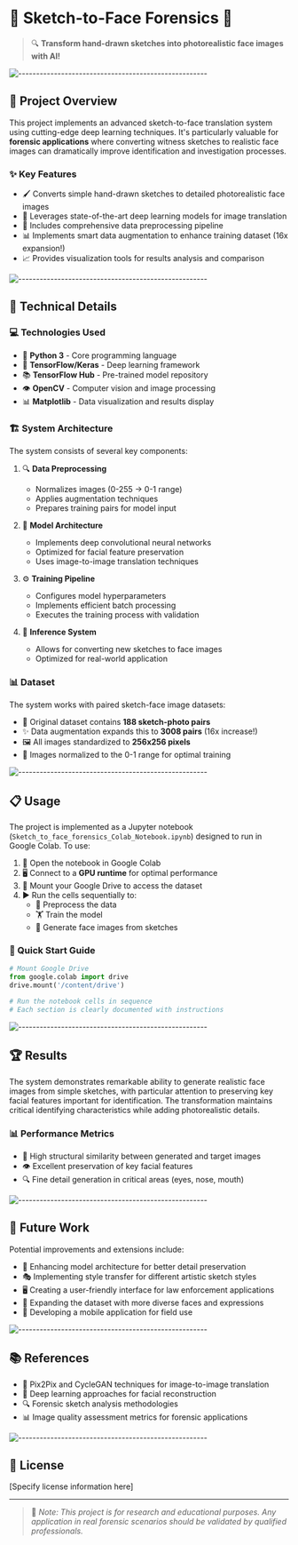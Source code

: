# 🎨 Sketch-to-Face Forensics 👤

> 🔍 **Transform hand-drawn sketches into photorealistic face images with AI!**

![-----------------------------------------------------](https://raw.githubusercontent.com/andreasbm/readme/master/assets/lines/rainbow.png)

## 🚀 Project Overview

This project implements an advanced sketch-to-face translation system using cutting-edge deep learning techniques. It's particularly valuable for **forensic applications** where converting witness sketches to realistic face images can dramatically improve identification and investigation processes.

### ✨ Key Features

- 🖌️ Converts simple hand-drawn sketches to detailed photorealistic face images
- 🧠 Leverages state-of-the-art deep learning models for image translation
- 🔄 Includes comprehensive data preprocessing pipeline
- 📊 Implements smart data augmentation to enhance training dataset (16x expansion!)
- 📈 Provides visualization tools for results analysis and comparison

![-----------------------------------------------------](https://raw.githubusercontent.com/andreasbm/readme/master/assets/lines/rainbow.png)

## 🔧 Technical Details

### 💻 Technologies Used

- 🐍 **Python 3** - Core programming language
- 🤖 **TensorFlow/Keras** - Deep learning framework
- 📚 **TensorFlow Hub** - Pre-trained model repository
- 👁️ **OpenCV** - Computer vision and image processing
- 📊 **Matplotlib** - Data visualization and results display

### 🏗️ System Architecture

The system consists of several key components:

1. 🔍 **Data Preprocessing**
   - Normalizes images (0-255 → 0-1 range)
   - Applies augmentation techniques
   - Prepares training pairs for model input

2. 🧩 **Model Architecture**
   - Implements deep convolutional neural networks
   - Optimized for facial feature preservation
   - Uses image-to-image translation techniques

3. ⚙️ **Training Pipeline**
   - Configures model hyperparameters
   - Implements efficient batch processing
   - Executes the training process with validation

4. 🔮 **Inference System**
   - Allows for converting new sketches to face images
   - Optimized for real-world application

### 📊 Dataset

The system works with paired sketch-face image datasets:
- 📁 Original dataset contains **188 sketch-photo pairs**
- ✨ Data augmentation expands this to **3008 pairs** (16x increase!)
- 🖼️ All images standardized to **256x256 pixels**
- 📏 Images normalized to the 0-1 range for optimal training

![-----------------------------------------------------](https://raw.githubusercontent.com/andreasbm/readme/master/assets/lines/rainbow.png)

## 📋 Usage

The project is implemented as a Jupyter notebook (`Sketch_to_face_forensics_Colab_Notebook.ipynb`) designed to run in Google Colab. To use:

1. 📂 Open the notebook in Google Colab
2. 🖥️ Connect to a **GPU runtime** for optimal performance
3. 💾 Mount your Google Drive to access the dataset
4. ▶️ Run the cells sequentially to:
   - 🔄 Preprocess the data
   - 🏋️ Train the model
   - 🎨 Generate face images from sketches

### 📝 Quick Start Guide

```python
# Mount Google Drive
from google.colab import drive
drive.mount('/content/drive')

# Run the notebook cells in sequence
# Each section is clearly documented with instructions
```

![-----------------------------------------------------](https://raw.githubusercontent.com/andreasbm/readme/master/assets/lines/rainbow.png)

## 🏆 Results

The system demonstrates remarkable ability to generate realistic face images from simple sketches, with particular attention to preserving key facial features important for identification. The transformation maintains critical identifying characteristics while adding photorealistic details.

### 📊 Performance Metrics

- 🎯 High structural similarity between generated and target images
- 👁️ Excellent preservation of key facial features
- 🔍 Fine detail generation in critical areas (eyes, nose, mouth)

![-----------------------------------------------------](https://raw.githubusercontent.com/andreasbm/readme/master/assets/lines/rainbow.png)

## 🔮 Future Work

Potential improvements and extensions include:

- 🧠 Enhancing model architecture for better detail preservation
- 🎭 Implementing style transfer for different artistic sketch styles
- 🖥️ Creating a user-friendly interface for law enforcement applications
- 👥 Expanding the dataset with more diverse faces and expressions
- 📱 Developing a mobile application for field use

![-----------------------------------------------------](https://raw.githubusercontent.com/andreasbm/readme/master/assets/lines/rainbow.png)

## 📚 References

- 🔄 Pix2Pix and CycleGAN techniques for image-to-image translation
- 👤 Deep learning approaches for facial reconstruction
- 🔍 Forensic sketch analysis methodologies
- 📊 Image quality assessment metrics for forensic applications

![-----------------------------------------------------](https://raw.githubusercontent.com/andreasbm/readme/master/assets/lines/rainbow.png)

## 📜 License

[Specify license information here]

---

> 📝 *Note: This project is for research and educational purposes. Any application in real forensic scenarios should be validated by qualified professionals.*